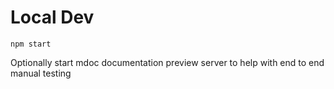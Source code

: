 # Local Dev

```
npm start
```

Optionally start mdoc documentation preview server to help with end to end manual testing  